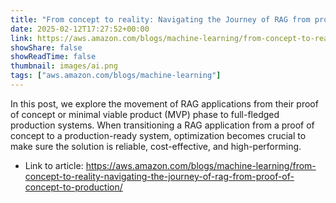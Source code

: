 ```yaml
---
title: "From concept to reality: Navigating the Journey of RAG from proof of concept to production"
date: 2025-02-12T17:27:52+00:00
link: https://aws.amazon.com/blogs/machine-learning/from-concept-to-reality-navigating-the-journey-of-rag-from-proof-of-concept-to-production/
showShare: false
showReadTime: false
thumbnail: images/ai.png
tags: ["aws.amazon.com/blogs/machine-learning"]
---
```

In this post, we explore the movement of RAG applications from their proof of concept or minimal viable product (MVP) phase to full-fledged production systems. When transitioning a RAG application from a proof of concept to a production-ready system, optimization becomes crucial to make sure the solution is reliable, cost-effective, and high-performing.

- Link to article: https://aws.amazon.com/blogs/machine-learning/from-concept-to-reality-navigating-the-journey-of-rag-from-proof-of-concept-to-production/